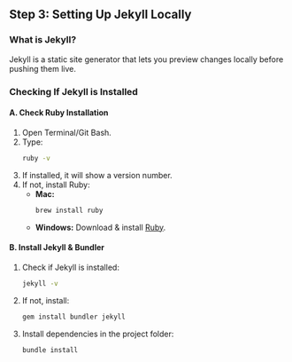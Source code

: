 ## **Step 3: Setting Up Jekyll Locally**

### **What is Jekyll?**
Jekyll is a static site generator that lets you preview changes locally before pushing them live.

### **Checking If Jekyll is Installed**
#### **A. Check Ruby Installation**
1. Open Terminal/Git Bash.
2. Type:
   ```sh
   ruby -v
   ```
3. If installed, it will show a version number.
4. If not, install Ruby:
   - **Mac:**
     ```sh
     brew install ruby
     ```
   - **Windows:** Download & install [Ruby](https://rubyinstaller.org/).

#### **B. Install Jekyll & Bundler**
1. Check if Jekyll is installed:
   ```sh
   jekyll -v
   ```
2. If not, install:
   ```sh
   gem install bundler jekyll
   ```
3. Install dependencies in the project folder:
   ```sh
   bundle install
   ```

